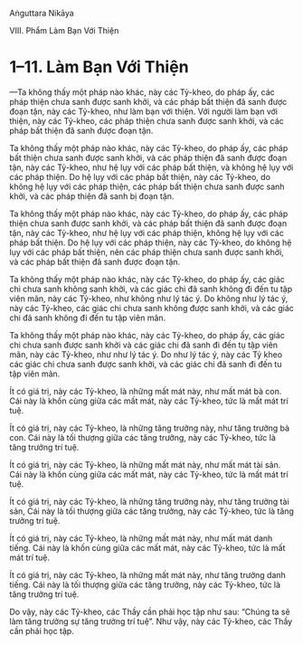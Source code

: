 Aṅguttara Nikāya

VIII. Phẩm Làm Bạn Với Thiện

# 1–11. Làm Bạn Với Thiện

—Ta không thấy một pháp nào khác, này các Tỷ-kheo, do pháp ấy, các pháp thiện chưa sanh được sanh khởi, và các pháp bất thiện đã sanh được đoạn tận, này các Tỷ-kheo, như làm bạn với thiện. Với người làm bạn với thiện, này các Tỷ-kheo, các pháp thiện chưa sanh được sanh khởi, và các pháp bất thiện đã sanh được đoạn tận.

Ta không thấy một pháp nào khác, này các Tỷ-kheo, do pháp ấy, các pháp bất thiện chưa sanh được sanh khởi, và các pháp thiện đã sanh được đoạn tận, này các Tỷ-kheo, như hệ lụy với các pháp bất thiện, và không hệ lụy với các pháp thiện. Do hệ lụy với các pháp bất thiện, này các Tỷ-kheo, do không hệ lụy với các pháp thiện, các pháp bất thiện chưa sanh được sanh khởi, và các pháp thiện đã sanh bị đoạn tận.

Ta không thấy một pháp nào khác, này các Tỷ-kheo, do pháp ấy, các pháp thiện chưa sanh được sanh khởi, và các pháp bất thiện đã sanh được đoạn tận, này các Tỷ-kheo, như hệ lụy với các pháp thiện, không hệ lụy với các pháp bất thiện. Do hệ lụy với các pháp thiện, này các Tỷ-kheo, do không hệ lụy với các pháp bất thiện, nên các pháp thiện chưa sanh được sanh khởi, và các pháp bất thiện đã sanh được đoạn tận.

Ta không thấy một pháp nào khác, này các Tỷ-kheo, do pháp ấy, các giác chi chưa sanh không sanh khởi, và các giác chi đã sanh không đi đến tu tập viên mãn, này các Tỷ-kheo, như không như lý tác ý. Do không như lý tác ý, này các Tỷ-kheo, các giác chi chưa sanh không được sanh khởi, và các giác chi đã sanh không đi đến tu tập viên mãn.

Ta không thấy một pháp nào khác, này các Tỷ-kheo, do pháp ấy, các giác chi chưa sanh được sanh khởi và các giác chi đã sanh đi đến tụ tập viên mãn, này các Tỷ-kheo, như như lý tác ý. Do như lý tác ý, này các Tỷ kheo các giác chi chưa sanh được sanh khởi, và các giác chi đã sanh đi đến tu tập viên mãn.

Ít có giá trị, này các Tỷ-kheo, là những mất mát này, như mất mát bà con. Cái này là khốn cùng giữa các mất mát, này các Tỷ-kheo, tức là mất mát trí tuệ.

Ít có giá trị, này các Tỷ-kheo, là những tăng trưởng này, như tăng trưởng bà con. Cái này là tối thượng giữa các tăng trưởng, này các Tỷ-kheo, tức là tăng trưởng trí tuệ.

Ít có giá trị, này các Tỷ-kheo, là những mất mát này, như mất mát tài sản. Cái này là khốn cùng giữa các mất mát, này các Tỷ-kheo, tức là mất mát trí tuệ.

Ít có giá trị, này các Tỷ-kheo, là những tăng trưởng này, như tăng trưởng tài sản, Cái này là tối thượng giữa các tăng trưởng, này các Tỷ-kheo, tức là tăng trưởng trí tuệ.

Ít có giá trị, này các Tỷ-kheo, là những mất mát này, như mất mát danh tiếng. Cái này là khốn cùng giữa các mất mát, này các Tỷ-kheo, tức là mất mát trí tuệ.

Ít có giá trị, này các Tỷ-kheo, là những mất mát này, như tăng trưởng danh tiếng. Cái này là tối thượng giữa các tăng trưởng, này các Tỷ-kheo, tức là tăng trưởng trí tuệ.

Do vậy, này các Tỷ-kheo, các Thầy cần phải học tập như sau: “Chúng ta sẽ làm tăng trưởng sự tăng trưởng trí tuệ”. Như vậy, này các Tỷ-kheo, các Thầy cần phải học tập.

